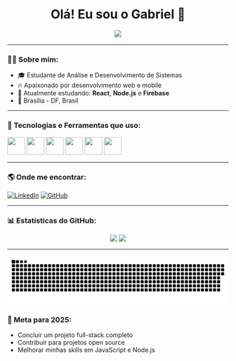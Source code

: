 <h1 align="center">Olá! Eu sou o Gabriel 👋</h1>

<p align="center">
  <img src="https://media.giphy.com/media/qgQUggAC3Pfv687qPC/giphy.gif" width="300">
</p>

---

### 👨‍💻 Sobre mim:

- 🎓 Estudante de Análise e Desenvolvimento de Sistemas
- 🔥 Apaixonado por desenvolvimento web e mobile
- 🚀 Atualmente estudando: **React**, **Node.js** e **Firebase**
- 📍 Brasília - DF, Brasil

---

### 🚀 Tecnologias e Ferramentas que uso:

<p align="left">
  <img src="https://cdn.jsdelivr.net/gh/devicons/devicon/icons/html5/html5-original.svg" width="40" height="40"/>
  <img src="https://cdn.jsdelivr.net/gh/devicons/devicon/icons/css3/css3-original.svg" width="40" height="40"/>
  <img src="https://cdn.jsdelivr.net/gh/devicons/devicon/icons/javascript/javascript-original.svg" width="40" height="40"/>
  <img src="https://cdn.jsdelivr.net/gh/devicons/devicon/icons/react/react-original.svg" width="40" height="40"/>
  <img src="https://cdn.jsdelivr.net/gh/devicons/devicon/icons/nodejs/nodejs-original.svg" width="40" height="40"/>
  <img src="https://cdn.jsdelivr.net/gh/devicons/devicon/icons/firebase/firebase-plain.svg" width="40" height="40"/>
</p>

---

### 🌎 Onde me encontrar:

[![LinkedIn](https://img.shields.io/badge/-LinkedIn-%230077B5?style=for-the-badge&logo=linkedin&logoColor=white)](https://www.linkedin.com/in/seu-linkedin/)
[![GitHub](https://img.shields.io/badge/-GitHub-000?style=for-the-badge&logo=github&logoColor=white)](https://github.com/Gabez19)

---

### 📊 Estatísticas do GitHub:

<div align="center">
  <img height="150em" src="https://github-readme-stats.vercel.app/api?username=Gabez19&show_icons=true&theme=dracula"/>
  <img height="150em" src="https://github-readme-stats.vercel.app/api/top-langs/?username=Gabez19&layout=compact&langs_count=7&theme=dracula"/>
</div>


---

![snake gif](https://raw.githubusercontent.com/Gabez19/Gabez19/main/output/github-contribution-grid-snake.svg)


### 🎯 Meta para 2025:

- Concluir um projeto full-stack completo
- Contribuir para projetos open source
- Melhorar minhas skills em JavaScript e Node.js
